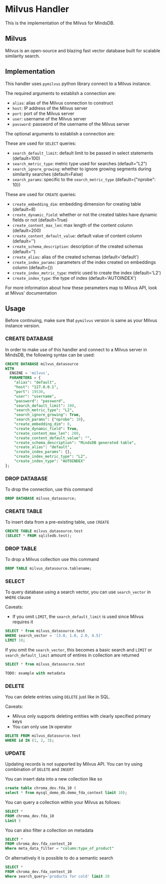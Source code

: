 # Milvus Handler

This is the implementation of the Milvus for MindsDB.

## Milvus

Milvus is an open-source and blazing fast vector database built for scalable similarity search.

## Implementation

This handler uses `pymilvus` python library connect to a Milvus instance.

The required arguments to establish a connection are:

* `alias`: alias of the Milvus connection to construct
* `host`: IP address of the Milvus server
* `port`: port of the Milvus server
* `user`: username of the Milvus server
* `password`: password of the username of the Milvus server

The optional arguments to establish a connection are:

These are used for `SELECT` queries:
* `search_default_limit`: default limit to be passed in select statements (default=100)
* `search_metric_type`: metric type used for searches (default="L2")
* `search_ignore_growing`: whether to ignore growing segments during similarity searches (default=False)
* `search_params`: specific to the `search_metric_type` (default={"nprobe": 10})

These are used for `CREATE` queries:
* `create_embedding_dim`: embedding dimension for creating table (default=8)
* `create_dynamic_field`: whether or not the created tables have dynamic fields or not (default=True)
* `create_content_max_len`: max length of the content column (default=200)
* `create_content_default_value`: default value of content column (default='')
* `create_schema_description`: description of the created schemas (default='')
* `create_alias`: alias of the created schemas (default='default')
* `create_index_params`: parameters of the index created on embeddings column (default={})
* `create_index_metric_type`: metric used to create the index (default='L2')
* `create_index_type`: the type of index (default='AUTOINDEX')

For more information about how these perameters map to Milvus API, look at Milvus' documentation

## Usage

Before continuing, make sure that `pymilvus` version is same as your Milvus instance version.

### CREATE DATABASE

In order to make use of this handler and connect to a Milvus server in MindsDB, the following syntax can be used:

```sql
CREATE DATABASE milvus_datasource
WITH
  ENGINE = 'milvus',
  PARAMETERS = {
    "alias": "default",
    "host": "127.0.0.1",
    "port": 19530,
    "user": "username",
    "password": "password",
    "search_default_limit": 100,
    "search_metric_type": "L2",
    "search_ignore_growing": True,
    "search_params": {"nprobe": 10},
    "create_embedding_dim": 8,
    "create_dynamic_field": True,
    "create_content_max_len": 200,
    "create_content_default_value": "",
    "create_schema_description": "MindsDB generated table",
    "create_alias": "default",
    "create_index_params": {},
    "create_index_metric_type": "L2",
    "create_index_type": "AUTOINDEX"
};
```

### DROP DATABASE

To drop the connection, use this command

```sql
DROP DATABASE milvus_datasource;
```

### CREATE TABLE

To insert data from a pre-existing table, use `CREATE`

```sql
CREATE TABLE milvus_datasource.test
(SELECT * FROM sqlitedb.test);
```

### DROP TABLE

To drop a Milvus collection use this command

```sql
DROP TABLE milvus_datasource.tablename;
```


### SELECT

To query database using a search vector, you can use `search_vector` in `WHERE` clause

Caveats:
- If you omit `LIMIT`, the `search_default_limit` is used since Milvus requires it

```sql
SELECT * from milvus_datasource.test
WHERE search_vector = '[3.0, 1.0, 2.0, 4.5]'
LIMIT 10;
```

If you omit the `search_vector`, this becomes a basic search and `LIMIT` or `search_default_limit` amount of entires in collection are returned

```sql
SELECT * from milvus_datasource.test
```

```sql
TODO: example with metadata
```

### DELETE

You can delete entries using `DELETE` just like in SQL.

Caveats:
- Milvus only supports deleting entities with clearly specified primary keys
- You can only use `IN` operator

```sql
DELETE FROM milvus_datasource.test
WHERE id IN (1, 2, 3);
```

### UPDATE

Updating records is not supported by Milvus API. You can try using combination of `DELETE` and `INSERT`














You can insert data into a new collection like so

```sql
create table chroma_dev.fda_10 (
select * from mysql_demo_db.demo_fda_context limit 10);
```

You can query a collection within your Milvus as follows:

```sql
SELECT *
FROM chroma_dev.fda_10
Limit 5
```

You can also filter a collection on metadata

```sql
SELECT *
FROM chroma_dev.fda_context_10
Where meta_data_filter = "column:type_of_product"
```

Or alternatively it is possible to do a semantic search

```sql
SELECT *
FROM chroma_dev.fda_context_10
Where search_query='products for cold' limit 20

```
